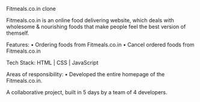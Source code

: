 Fitmeals.co.in clone

Fitmeals.co.in is an online food delivering website, which deals with wholesome & nourishing foods
that make people feel the best version of themself.

Features:
• Ordering foods from Fitmeals.co.in
• Cancel ordered foods from Fitmeals.co.in

Tech Stack: HTML | CSS | JavaScript

Areas of responsibility:
• Developed the entire homepage of the Fitmeals.co.in.

A collaborative project, built in 5 days by a team of 4 developers.

